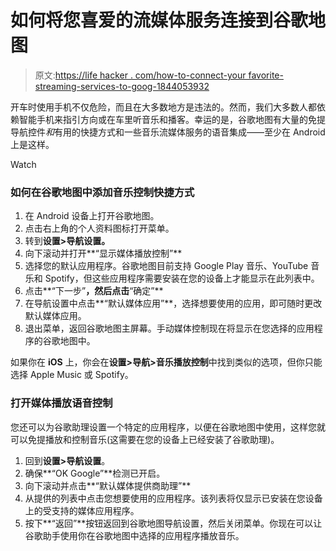 # 如何将您喜爱的流媒体服务连接到谷歌地图

> 原文:[https://life hacker . com/how-to-connect-your favorite-streaming-services-to-goog-1844053932](https://lifehacker.com/how-to-connect-your-favorite-streaming-services-to-goog-1844053932)

开车时使用手机不仅危险，而且在大多数地方是违法的。然而，我们大多数人都依赖智能手机来指引方向或在车里听音乐和播客。幸运的是，谷歌地图有大量的免提导航控件*和*有用的快捷方式和一些音乐流媒体服务的语音集成——至少在 Android 上是这样。

Watch

### 如何在谷歌地图中添加音乐控制快捷方式

1.  在 Android 设备上打开谷歌地图。
2.  点击右上角的个人资料图标打开菜单。
3.  转到**设置>导航设置。**
4.  向下滚动并打开**“显示媒体播放控制”**
5.  选择您的默认应用程序。谷歌地图目前支持 Google Play 音乐、YouTube 音乐和 Spotify，但这些应用程序需要安装在您的设备上才能显示在此列表中。
6.  点击**“下一步”**，然后点击**“确定”**
7.  在导航设置中点击**“默认媒体应用”**，选择想要使用的应用，即可随时更改默认媒体应用。
8.  退出菜单，返回谷歌地图主屏幕。手动媒体控制现在将显示在您选择的应用程序的谷歌地图中。

如果你在 **iOS** 上，你会在**设置>导航>音乐播放控制**中找到类似的选项，但你只能选择 Apple Music 或 Spotify。

### 打开媒体播放语音控制

您还可以为谷歌助理设置一个特定的应用程序，以便在谷歌地图中使用，这样您就可以免提播放和控制音乐(这需要在您的设备上已经安装了谷歌助理)。

1.  回到**设置>导航设置**。
2.  确保**“OK Google”**检测已开启。
3.  向下滚动并点击**“默认媒体提供商助理”**
4.  从提供的列表中点击您想要使用的应用程序。该列表将仅显示已安装在您设备上的受支持的媒体应用程序。
5.  按下**“返回”**按钮返回到谷歌地图导航设置，然后关闭菜单。你现在可以让谷歌助手使用你在谷歌地图中选择的应用程序播放音乐。